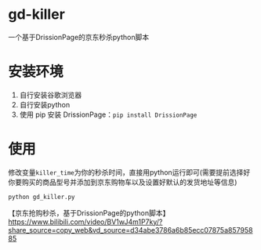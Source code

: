 # gd-killer

一个基于DrissionPage的京东秒杀python脚本

# 安装环境

1. 自行安装谷歌浏览器
2. 自行安装python
3. 使用 pip 安装 DrissionPage：`pip install DrissionPage`

# 使用

修改变量`killer_time`为你的秒杀时间，直接用python运行即可(需要提前选择好你要购买的商品型号并添加到京东购物车以及设置好默认的发货地址等信息)

```python
python gd_killer.py
```

【京东抢购秒杀，基于DrissionPage的python脚本】 https://www.bilibili.com/video/BV1wJ4m1P7ky/?share_source=copy_web&vd_source=d34abe3786a6b85ecc07875a85795885
